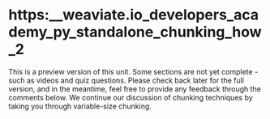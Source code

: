 # https:\_\_weaviate.io_developers_academy_py_standalone_chunking_how_2

This is a preview version of this unit. Some sections are not yet complete - such as videos and quiz questions. Please check back later for the full version, and in the meantime, feel free to provide any feedback through the comments below. We continue our discussion of chunking techniques by taking you through variable-size chunking.
